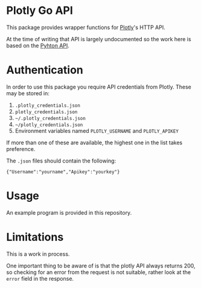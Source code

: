 Plotly Go API
=

This package provides wrapper functions for [Plotly](https://plot.ly)'s HTTP API.

At the time of writing that API is largely undocumented so the work here is based on
the [Pyhton API](https://github.com/plotly/python-api).

Authentication
==

In order to use this package you require API credentials from Plotly. These may
be stored in:

1. `.plotly_credentials.json`
2. `plotly_credentials.json`
3. `~/.plotly_credentials.json`
4. `~/plotly_credentials.json`
5. Environment variables named `PLOTLY_USERNAME` and `PLOTLY_APIKEY`

If more than one of these are available, the highest one in the list takes preference.

The `.json` files should contain the following:

    {"Username":"yourname","Apikey":"yourkey"}


Usage
==

An example program is provided in this repository.

Limitations
==

This is a work in process.

One important thing to be aware of is that the plotly API always returns 200,
so checking for an error from the request is not suitable, rather look at the
`error` field in the response.
